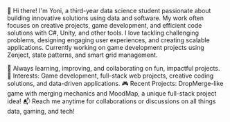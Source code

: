 👋 Hi there! I'm Yoni, a third-year data science student passionate about building innovative solutions using data and software. My work often focuses on creative projects, game development, and efficient code solutions with C#, Unity, and other tools. I love tackling challenging problems, designing engaging user experiences, and creating scalable applications. Currently working on game development projects using Zenject, state patterns, and smart grid management.

🌟 Always learning, improving, and collaborating on fun, impactful projects.
🧠 Interests: Game development, full-stack web projects, creative coding solutions, and data-driven applications.
🎮 Recent Projects: DropMerge-like game with merging mechanics and MoodMap, a unique full-stack project idea!
📬 Reach me anytime for collaborations or discussions on all things data, gaming, and tech!
